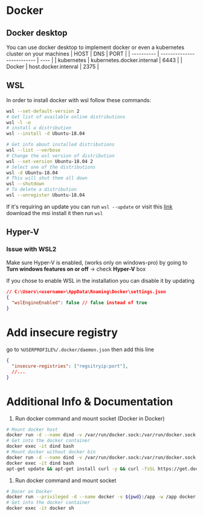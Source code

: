 # Docker
## Docker desktop
You can use docker desktop to implement docker or even a kubernetes cluster on your machines
| HOST       | DNS                        | PORT |
| ---------- | -------------------------- | ---- |
| kubernetes | kubernetes.docker.internal | 6443 |
| Docker     | host.docker.intenral       | 2375 |

## WSL
In order to install docker with wsl follow these commands:
```sh
wsl --set-default-version 2
# Get list of available online distributions
wsl -l -o 
# install a distribution
wsl --install -d Ubuntu-18.04

# Get info about installed distributions
wsl --list --verbose
# Change the wsl version of distribution
wsl --set-version Ubuntu-18.04 2
# Select one of the distributions
wsl -d Ubuntu-18.04
# This will shut them all down
wsl --shutdown
# To delete a distribution
wsl --unregister Ubuntu-18.04
```
If it's requiring an update you can run `wsl --update` or visit this [link](https://www.catalog.update.microsoft.com/Search.aspx?q=wsl) download the msi install it then run `wsl`
## Hyper-V
### Issue with WSL2
Make sure Hyper-V is enabled, (works only on windows-pro) by going to **Turn windows features on or off** -> check **Hyper-V** box

If you chose to enable WSL in the installation you can disable it by updating 
```json
// C:\Users\<username>\AppData\Roaming\Docker\settings.json
{
  "wslEngineEnabled": false // false instead of true
}
```

# Add insecure registry
go to `%USERPROFILE%/.docker/daemon.json` then add this line
```json
{
  "insecure-registries": ["regsitryip:port"],
  //...
}
```
# Additional Info & Documentation
1. Run docker command and mount socket (Docker in Docker)
```sh
# Mount docker host
docker run -d --name dind -v /var/run/docker.sock:/var/run/docker.sock -v /usr/bin/docker:/usr/bin/docker -v ${pwd}:/app -w /app ubuntu bash -c "tail -f /dev/null" 
# Get into the docker container
docker exec -it dind bash
# Mount docker without docker bin
docker run -d --name dind -v /var/run/docker.sock:/var/run/docker.sock -v ${pwd}:/app -w /app ubuntu bash -c "tail -f /dev/null" 
docker exec -it dind bash
apt-get update && apt-get install curl -y && curl -fsSL https://get.docker.com | sudo sh
```
1. Run docker command and mount socket
```sh
# Docer on Docker
docker run --privileged -d --name docker -v ${pwd}:/app -w /app docker:dind
# Get into the docker container
docker exec -it docker sh
```